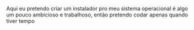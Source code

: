 Aqui eu pretendo criar um instalador pro meu sistema operacional
é algo um pouco ambicioso e trabalhoso, então pretendo codar apenas quando tiver tempo
